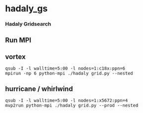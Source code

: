# hadaly_gs

### Hadaly Gridsearch 

## Run MPI

## vortex
<pre>
qsub -I -l walltime=5:00 -l nodes=1:c18x:ppn=6
mpirun -np 6 python-mpi ./hadaly_grid.py --nested
</pre>
 
## hurricane / whirlwind
<pre>
qsub -I -l walltime=5:00 -l nodes=1:x5672:ppn=4
mvp2run python-mpi ./hadaly_grid.py --prod --nested
</pre>
